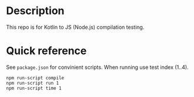 # Description

This repo is for Kotlin to JS (Node.js) compilation testing.

# Quick reference

See `package.json` for convinient scripts. When running use test index (1..4).

```
npm run-script compile
npm run-script run 1
npm run-script time 1
```
